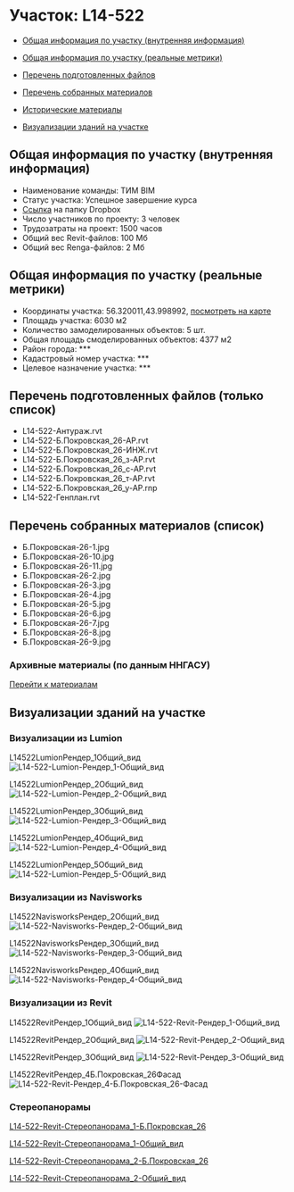 # Участок: L14-522

* [Общая информация по участку (внутренняя информация)](#Chapter1)

* [Общая информация по участку (реальные метрики)](#Chapter2)

* [Перечень подготовленных файлов](#Chapter3)

* [Перечень собранных материалов](#Chapter4)

* [Исторические материалы](#Chapter5)

* [Визуализации зданий на участке](#Chapter6)

## <a id="Chapter1"></a> Общая информация по участку (внутренняя информация)
+ Наименование команды: ТИМ BIM
+ Статус участка: Успешное завершение курса
+ [Ссылка](https://www.dropbox.com/sh/wvvgv1nw1iqred9/AAA-V_WPRY2NV9ooF8c8K1qda/L14_522?dl=0) на папку Dropbox
+ Число участников по проекту: 3 человек
+ Трудозатраты на проект: 1500 часов
+ Общий вес Revit-файлов: 100 Мб
+ Общий вес Renga-файлов: 2 Мб
## <a id="Chapter2"></a> Общая информация по участку (реальные метрики)
+ Координаты участка: 56.320011,43.998992, [посмотреть на карте](https://yandex.ru/maps/47/nizhny-novgorod/?ll=43.998992%2C56.320011&z=19)
+ Площадь участка: 6030 м2
+ Количество замоделированных объектов: 5 шт.
+ Общая площадь смоделированных объектов: 4377 м2
+ Район города: *** 
+ Кадастровый номер участка: *** 
+ Целевое назначение участка: *** 
## <a id="Chapter3"></a> Перечень подготовленных файлов (только список)
+ L14-522-Антураж.rvt
+ L14-522-Б.Покровская_26-АР.rvt
+ L14-522-Б.Покровская_26-ИНЖ.rvt
+ L14-522-Б.Покровская_26_з-АР.rvt
+ L14-522-Б.Покровская_26_с-АР.rvt
+ L14-522-Б.Покровская_26_т-АР.rvt
+ L14-522-Б.Покровская_26_у-АР.rnp
+ L14-522-Генплан.rvt
## <a id="Chapter4"></a> Перечень собранных материалов (список)
+ Б.Покровская-26-1.jpg
+ Б.Покровская-26-10.jpg
+ Б.Покровская-26-11.jpg
+ Б.Покровская-26-2.jpg
+ Б.Покровская-26-3.jpg
+ Б.Покровская-26-4.jpg
+ Б.Покровская-26-5.jpg
+ Б.Покровская-26-6.jpg
+ Б.Покровская-26-7.jpg
+ Б.Покровская-26-8.jpg
+ Б.Покровская-26-9.jpg
### <a id="Chapter5"></a> Архивные материалы (по данным ННГАСУ)
[Перейти к материалам](/BuidingsInfo/d1a029d6-3807-4c50-9ee7-474c2af9ea7e/About.md)
## <a id="Chapter6"></a> Визуализации зданий на участке
### Визуализации из Lumion
L14522LumionРендер_1Общий_вид
![L14-522-Lumion-Рендер_1-Общий_вид](/Images/L14_522/L14-522-Lumion-Рендер_1-Общий_вид_Compressed.jpg)

L14522LumionРендер_2Общий_вид
![L14-522-Lumion-Рендер_2-Общий_вид](/Images/L14_522/L14-522-Lumion-Рендер_2-Общий_вид_Compressed.jpg)

L14522LumionРендер_3Общий_вид
![L14-522-Lumion-Рендер_3-Общий_вид](/Images/L14_522/L14-522-Lumion-Рендер_3-Общий_вид_Compressed.jpg)

L14522LumionРендер_4Общий_вид
![L14-522-Lumion-Рендер_4-Общий_вид](/Images/L14_522/L14-522-Lumion-Рендер_4-Общий_вид_Compressed.jpg)

L14522LumionРендер_5Общий_вид
![L14-522-Lumion-Рендер_5-Общий_вид](/Images/L14_522/L14-522-Lumion-Рендер_5-Общий_вид_Compressed.jpg)

### Визуализации из Navisworks
L14522NavisworksРендер_2Общий_вид
![L14-522-Navisworks-Рендер_2-Общий_вид](/Images/L14_522/L14-522-Navisworks-Рендер_2-Общий_вид_Compressed.jpg)

L14522NavisworksРендер_3Общий_вид
![L14-522-Navisworks-Рендер_3-Общий_вид](/Images/L14_522/L14-522-Navisworks-Рендер_3-Общий_вид_Compressed.jpg)

L14522NavisworksРендер_4Общий_вид
![L14-522-Navisworks-Рендер_4-Общий_вид](/Images/L14_522/L14-522-Navisworks-Рендер_4-Общий_вид_Compressed.jpg)

### Визуализации из Revit
L14522RevitРендер_1Общий_вид
![L14-522-Revit-Рендер_1-Общий_вид](/Images/L14_522/L14-522-Revit-Рендер_1-Общий_вид_Compressed.jpg)

L14522RevitРендер_2Общий_вид
![L14-522-Revit-Рендер_2-Общий_вид](/Images/L14_522/L14-522-Revit-Рендер_2-Общий_вид_Compressed.jpg)

L14522RevitРендер_3Общий_вид
![L14-522-Revit-Рендер_3-Общий_вид](/Images/L14_522/L14-522-Revit-Рендер_3-Общий_вид_Compressed.jpg)

L14522RevitРендер_4Б.Покровская_26Фасад
![L14-522-Revit-Рендер_4-Б.Покровская_26-Фасад](/Images/L14_522/L14-522-Revit-Рендер_4-Б.Покровская_26-Фасад_Compressed.jpg)

### Стереопанорамы
[L14-522-Revit-Стереопанорама_1-Б.Покровская_26](https://pano.autodesk.com/pano.html?url=jpgs/d22e5fc2-f235-41aa-a089-d8862c57d7e4&version=2)

[L14-522-Revit-Стереопанорама_1-Общий_вид](https://pano.autodesk.com/pano.html?url=jpgs/ca90c17f-3f8a-4292-bc3a-f338157a09b8&version=2)

[L14-522-Revit-Стереопанорама_2-Б.Покровская_26](https://pano.autodesk.com/pano.html?url=jpgs/239278fe-633e-4d14-ae1d-dea72752be5d&version=2)

[L14-522-Revit-Стереопанорама_2-Общий_вид](https://pano.autodesk.com/pano.html?url=jpgs/bdb137ec-8c80-481a-b8fb-c40229a96ea3&version=2)


